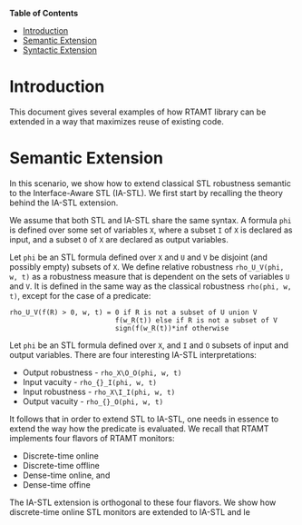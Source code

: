 <!-- markdown-toc start - Don't edit this section. Run M-x markdown-toc-generate-toc again -->
**Table of Contents**

- [Introduction](#intro)
- [Semantic Extension](#semantic)
- [Syntactic Extension](#syntactic)

<!-- markdown-toc end -->


# Introduction

This document gives several examples of how RTAMT library 
can be extended in a way that maximizes reuse of existing code.

# Semantic Extension

In this scenario, we show how to extend classical STL robustness semantic 
to the Interface-Aware STL (IA-STL). We first start by recalling the theory 
behind the IA-STL extension. 

We assume that both STL and IA-STL 
share the same syntax. A formula `phi` is defined over some set of 
variables `X`, where a subset `I` of `X` is declared as input, and 
a subset `O` of `X` are declared as output variables.

Let `phi` be an STL formula defined over `X` and `U` and `V` be disjoint 
(and possibly empty) subsets of `X`. We define relative robustness 
`rho_U_V(phi, w, t)` as a robustness measure that is dependent on 
the sets of variables `U` and `V`. It is defined in the same way 
as the classical robustness `rho(phi, w, t)`, except for the case 
of a predicate:
```
rho_U_V(f(R) > 0, w, t) = 0 if R is not a subset of U union V
                          f(w_R(t)) else if R is not a subset of V
                          sign(f(w_R(t))*inf otherwise
```   

Let `phi` be an STL formula defined over `X`, and `I` and `O` subsets of 
input and output variables. There are four interesting IA-STL interpretations:
- Output robustness - `rho_X\O_O(phi, w, t)`
- Input vacuity - `rho_{}_I(phi, w, t)` 
- Input robustness - `rho_X\I_I(phi, w, t)`
- Output vacuity - `rho_{}_O(phi, w, t)`

It follows that in order to extend STL to IA-STL, one needs in essence to 
extend the way how the predicate is evaluated. We recall that RTAMT implements 
four flavors of RTAMT monitors:
- Discrete-time online
- Discrete-time offline
- Dense-time online, and
- Dense-time offine


The IA-STL extension is orthogonal to these four flavors. We show how 
discrete-time online STL monitors are extended to IA-STL and le